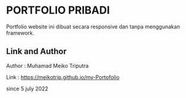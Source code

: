 # PORTFOLIO PRIBADI
Portfolio website ini dibuat secara responsive dan tanpa menggunakan framework.

## Link and Author
Author : Muhamad Meiko Triputra

Link : https://meikotrip.github.io/my-Portofolio

since 5 july 2022
